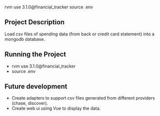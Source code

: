 rvm use 3.1.0@financial_tracker 
source .env

## Project Description
Load csv files of spending data (from back or credit card statement) into a mongodb database. 

## Running the Project
 - rvm use 3.1.0@financial_tracker 
 - source .env

## Future development
 - Create adapters to support csv files generated from different providers (chase, discover).
 - Create web ui using Vue to display the data.